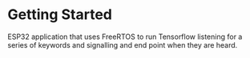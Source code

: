 # Getting Started

ESP32 application that uses FreeRTOS to run Tensorflow listening for a series of keywords and signalling and end point when they are heard.